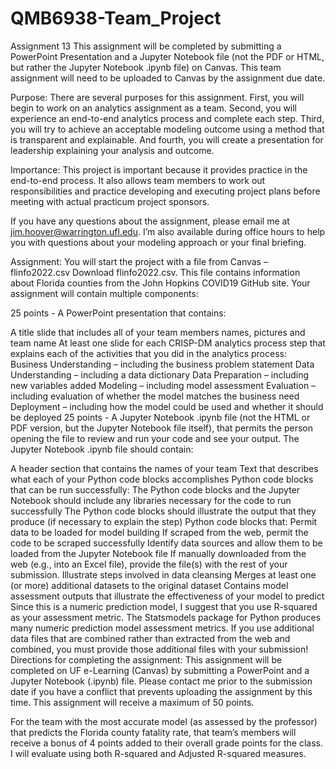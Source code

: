 # QMB6938-Team_Project
Assignment 13
This assignment will be completed by submitting a PowerPoint Presentation and a Jupyter Notebook file (not the PDF or HTML, but rather the Jupyter Notebook .ipynb file) on Canvas. This team assignment will need to be uploaded to Canvas by the assignment due date.

Purpose: There are several purposes for this assignment. First, you will begin to work on an analytics assignment as a team. Second, you will experience an end-to-end analytics process and complete each step. Third, you will try to achieve an acceptable modeling outcome using a method that is transparent and explainable. And fourth, you will create a presentation for leadership explaining your analysis and outcome.

Importance:  This project is important because it provides practice in the end-to-end process. It also allows team members to work out responsibilities and practice developing and executing project plans before meeting with actual practicum project sponsors.

If you have any questions about the assignment, please email me at jim.hoover@warrington.ufl.edu. I’m also available during office hours to help you with questions about your modeling approach or your final briefing.

Assignment: You will start the project with a file from Canvas – flinfo2022.csv Download flinfo2022.csv. This file contains information about Florida counties from the John Hopkins COVID19 GitHub site. Your assignment will contain multiple components:

25 points - A PowerPoint presentation that contains:

A title slide that includes all of your team members names, pictures and team name
At least one slide for each CRISP-DM analytics process step that explains each of the activities that you did in the analytics process:
Business Understanding – including the business problem statement
Data Understanding – including a data dictionary
Data Preparation – including new variables added
Modeling – including model assessment
Evaluation – including evaluation of whether the model matches the business need
Deployment – including how the model could be used and whether it should be deployed
25 points - A Jupyter Notebook .ipynb file (not the HTML or PDF version, but the Jupyter Notebook file itself), that permits the person opening the file to review and run your code and see your output. The Jupyter Notebook .ipynb file should contain:

A header section that contains the names of your team
Text that describes what each of your Python code blocks accomplishes
Python code blocks that can be run successfully:
The Python code blocks and the Jupyter Notebook should include any libraries necessary for the code to run successfully
The Python code blocks should illustrate the output that they produce (if necessary to explain the step)
Python code blocks that:
Permit data to be loaded for model building
If scraped from the web, permit the code to be scraped successfully
Identify data sources and allow them to be loaded from the Jupyter Notebook file
If manually downloaded from the web (e.g., into an Excel file), provide the file(s) with the rest of your submission.
Illustrate steps involved in data cleansing
Merges at least one (or more) additional datasets to the original dataset
Contains model assessment outputs that illustrate the effectiveness of your model to predict
Since this is a numeric prediction model, I suggest that you use R-squared as your assessment metric.
The Statsmodels package for Python produces many numeric prediction model assessment metrics.
If you use additional data files that are combined rather than extracted from the web and combined, you must provide those additional files with your submission!
Directions for completing the assignment: This assignment will be completed on UF e-Learning (Canvas) by submitting a PowerPoint and a Jupyter Notebook (.ipynb) file. Please contact me prior to the submission date if you have a conflict that prevents uploading the assignment by this time. This assignment will receive a maximum of 50 points.

For the team with the most accurate model (as assessed by the professor) that predicts the Florida county fatality rate, that team’s members will receive a bonus of 4 points added to their overall grade points for the class. I will evaluate using both R-squared and Adjusted R-squared measures.
